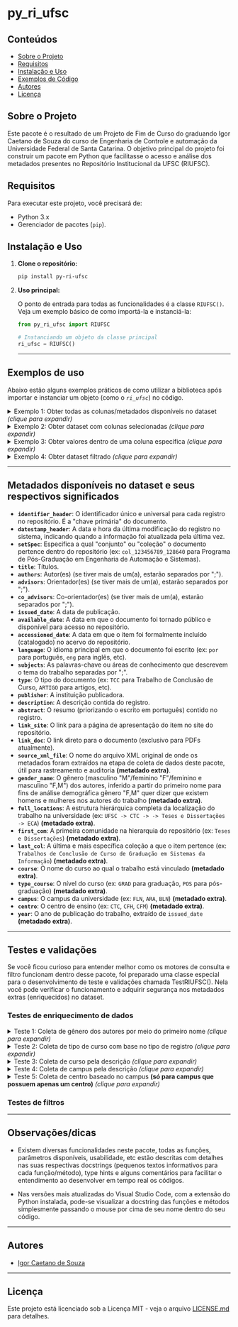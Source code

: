 # py_ri_ufsc

##  Conteúdos

* [Sobre o Projeto](#sobre-o-projeto)
* [Requisitos](#requisitos)
* [Instalação e Uso](#instalação-e-uso)
* [Exemplos de Código](#exemplos-de-código)
* [Autores](#autores)
* [Licença](#licença)

## Sobre o Projeto

Este pacote é o resultado de um Projeto de Fim de Curso do graduando Igor Caetano de Souza do curso de Engenharia de Controle e automação da Universidade Federal de Santa Catarina. O objetivo principal do projeto foi construir um pacote em Python que facilitasse o acesso e análise dos metadados presentes no Repositório Institucional da UFSC (RIUFSC).

## Requisitos

Para executar este projeto, você precisará de:

* Python 3.x
* Gerenciador de pacotes (`pip`).


## Instalação e Uso

1.  **Clone o repositório:**
    ```bash
    pip install py-ri-ufsc
    ```

2.  **Uso principal:**

    O ponto de entrada para todas as funcionalidades é a classe `RIUFSC()`. Veja um exemplo básico de como importá-la e instanciá-la:

    ```python
    from py_ri_ufsc import RIUFSC

    # Instanciando um objeto da classe principal
    ri_ufsc = RIUFSC()    
    ```
    ---

## Exemplos de uso

Abaixo estão alguns exemplos práticos de como utilizar a biblioteca após importar e instanciar um objeto (como o *`ri_ufsc`*) no código.

<details>
<summary>Exemplo 1: Obter todas as colunas/metadados disponíveis no dataset <i>(clique para expandir)</i></summary>
<br>

```python
available_columns = ri_ufsc.get_available_columns_in_ri_ufsc_dataset()
```
O conteúdo de `available_columns` ficará sendo:

```python
['identifier_header',
'datestamp_header',
'setSpec',
'title',
'authors',
'advisors',
'co_advisors',
'issued_date',
'available_date',
'accessioned_date',
'language',
'subjects',
'type',
'publisher',
'description',
'abstract',
'link_site',
'link_doc',
'source_xml_file',
'gender_name',
'full_locations',
'first_com',
'last_col',
'course',
'type_course',
'campus',
'centro',
'year']
```

Importante destacar que este método não carrega o dataset na memória RAM, pois, por se tratar de um arquivo parquet, consegue-se apenas ler o cabeçalho das colunas.

</details>

<details>
<summary>Exemplo 2: Obter dataset com colunas selecionadas <i>(clique para expandir)</i></summary>
<br>

Digamos que você queira carregar o dataset, mas apenas usar colunas selecionadas (para economizar RAM), você consegue isto da seguinte forma:

```python
df = ri_ufsc.get_raw_ri_ufsc_dataset(columns_to_use=['title','authors','language','year'])
```
O conteúdo de `df` ficará sendo um *dataframe* do `pandas` com mais de 168 mil linhas e com as colunas de título, autores, idioma e ano de publicação no RIUFSC.

</details>

<details>
<summary>Exemplo 3: Obter valores dentro de uma coluna específica <i>(clique para expandir)</i></summary>
<br>

Digamos que você queira saber quais valores e suas respectivas frequências estão contidos dentro de uma coluna específica (no caso de gênero dos autores `gender_name`).

```python
available_values = ri_ufsc.get_available_values_in_ri_ufsc_dataset(column_name='gender_name')
```
O conteúdo de `available_values` ficará sendo:
```python
[' (58172)', 'F (54513)', 'M (50165)', 'F,M (6119)']
```

Ou seja, parece que temos 58.172 registros em que o gênero não foi identificado, 54.513 apenas com autoras, 50.165 apenas com autores e 6.119 com autoras e autores.


Além disso, pode-se também obter apenas os valores, setando o parâmetro `show_amount=False`.
```python
available_values = ri_ufsc.get_available_values_in_ri_ufsc_dataset(column_name='gender_name',show_amount=False)
```
`available_values`:
```python
['', 'F', 'M', 'F,M']
```
</details>

<details>
<summary>Exemplo 4: Obter dataset filtrado <i>(clique para expandir)</i></summary>
<br>

Agora vamos para um uso mais robusto e completo, demonstrando toda potencialidade do nosso pacote.
Digamos que você queira obter os registros dentro do dataset que satisfaçam uma série de filtros para determinadas colunas/metadados com seus respectivos valores.
Para isto, pode-se usar o seguinte exemplo como base:


Suponha que queremos carregar apenas os registros que tenham seu tipo igual a "TCC", podemos então desenvolver uma linha de código como esta:
```python
df_filtered = ri_ufsc.get_df_filtered(type_filter=['TCC'])
```

Assim, o conteúdo de `df_filtered` ficará sendo um dataframe com uma coluna `link_site` (link para o registro no site do RIUFSC) e `type` (coluna de tipo utilizada para realização do filtro):


Se faz importante destacar que este método, por padrão, trabalha com valores vazios dentro da coluna que foi filtrada, substituindo por "NÂO ESPECIFICADO" ou "NÂO IDENTIFICADO" (na coluna de gênero).
Para obter apenas um dataset em que todos os registros têm valores iguais a "TCC" na coluna `type`, podemos usar o parâmetro `exclude_empty_valeus` da seguinte forma:
```python
df_filtered = ri_ufsc.get_df_filtered(type_filter=['TCC'],
                                      exclude_empty_values=True)
```
Agora a variável `df_filtered` conterá apenas registros em que `type` seja igual a "TCC".

Além disso, se quiser trabalhar com valores vazios nas colunas em que se deseja executar um filtro, pode-se setar um valor padrão para mostrar ao invés de "NÂO ESPECIFICADO"/"NÂO IDENTIFICADO".
```python
df_filtered = ri_ufsc.get_df_filtered(type_filter=['TCC'],
                                      replace_empty_values='-')
```
Como `exclude_empty_values`, por padrão, é `False`, podemos ocultá-lo da chamada da função. Dessa forma, obtemos um dataframe onde valores vazios na coluna `type` são preenchidos com "-".

Podemos, ainda, utilizar uma série de filtros na mesma chamada da função. Se quisermos, além de filtrar o tipo de registro, filtrar também o gênero dos autores, podemos usar:
```python
df_filtered = ri_ufsc.get_df_filtered(type_filter=['TCC'],
                                      gender_filter=['F'],
                                      exclude_empty_values=True)
```
O dataframe `df_filtered` conterá os registros que apresentem `type`="TCC" e `gender_name`="F" ou `gender_name`='F,M', ou seja, apenas registros que tenham, ao menos, uma autora.

Se quisermos tornar o filtro de gênero exclusivo para aceitar apenas "F", ou seja, registros publicados unicamente por mulheres, podemos usar o parâmetro `just_contain`, que é, por padrão, igual a `True`.

```python
df_filtered = ri_ufsc.get_df_filtered(type_filter=['TCC'],
                                      gender_filter=['F'],
                                      just_contain=False,
                                      exclude_empty_values=True)
```
Agora dataframe `df_filtered` conterá os registros que apresentem `type`="TCC" e `gender_name`="F".

No caso de querermos um dataset com registros de tipo sendo "TCC", gênero dos autores apenas "F" (só mulheres), deixar os valores vazios, mas setá-los para "-" e **escolher quais colunas serão retornadas no dataframe filtrado**, podemos escrever a seguinte linha de código:
```python
df_filtered = ri_ufsc.get_df_filtered(type_filter=['TCC'],                                    
                                      gender_filter=['F'],
                                      just_contain=False,
                                      replace_empty_values='-',
                                      exported_columns=['year','type','gender_name','authors'])
```

Com isso, podemos verificar que o parâmetro `exported_columns` edita as colunas que estarão contidas no dataframe retornado. Por padrão será retornado `link_site` e as colunas usadas no filtro, mas podemos alterar isso usando `exported_columns`, como no exemplo.
`df_filtered` ficará sendo um dataframe contendo todos os registros do dataset em que seu tipo é "TCC" ou não especificado, gênero dos autores igual a feminino ("F") ou não identificado, os valores não especificados/identificados serão substituídos por "-" e as colunas presentes serão `year`,`type`,`gender_name`,`authors`.

</details>

---

## Metadados disponíveis no dataset e seus respectivos significados

* **`identifier_header`**: O identificador único e universal para cada registro no repositório. É a "chave primária" do documento.
* **`datestamp_header`**: A data e hora da última modificação do registro no sistema, indicando quando a informação foi atualizada pela última vez.
* **`setSpec`**: Especifica a qual "conjunto" ou "coleção" o documento pertence dentro do repositório (ex: `col_123456789_128640` para Programa de Pós-Graduação em Engenharia de Automação e Sistemas).
* **`title`**: Títulos.
* **`authors`**: Autor(es) (se tiver mais de um(a), estarão separados por ";").
* **`advisors`**: Orientador(es) (se tiver mais de um(a), estarão separados por ";").
* **`co_advisors`**: Co-orientador(es) (se tiver mais de um(a), estarão separados por ";").
* **`issued_date`**: A data de publicação.
* **`available_date`**: A data em que o documento foi tornado público e disponível para acesso no repositório.
* **`accessioned_date`**: A data em que o item foi formalmente incluído (catalogado) no acervo do repositório.
* **`language`**: O idioma principal em que o documento foi escrito (ex: `por` para português, `eng` para inglês, etc).
* **`subjects`**: As palavras-chave ou áreas de conhecimento que descrevem o tema do trabalho separadas por ";".
* **`type`**: O tipo do documento (ex: `TCC` para Trabalho de Conclusão de Curso, `ARTIGO` para artigos, etc).
* **`publisher`**: A instituição publicadora.
* **`description`**: A descrição contida do registro.
* **`abstract`**: O resumo (priorizando o escrito em português) contido no registro.
* **`link_site`**: O link para a página de apresentação do item no site do repositório.
* **`link_doc`**: O link direto para o documento (exclusivo para PDFs atualmente).
* **`source_xml_file`**: O nome do arquivo XML original de onde os metadados foram extraídos na etapa de coleta de dados deste pacote, útil para rastreamento e auditoria **(metadado extra)**.
* **`gender_name`**: O gênero (masculino "M"/feminino "F"/feminino e masculino "F,M") dos autores, inferido a partir do primeiro nome para fins de análise demográfica gênero "F,M" quer dizer que existem homens e mulheres nos autores do trabalho **(metadado extra)**.
* **`full_locations`**: A estrutura hierárquica completa da localização do trabalho na universidade (ex: `UFSC -> CTC -> -> Teses e Dissertações -> ECA`) **(metadado extra)**.
* **`first_com`**: A primeira comunidade na hierarquia do repositório (ex: `Teses e Dissertações`) **(metadado extra)**.
* **`last_col`**: A última e mais específica coleção a que o item pertence (ex: `Trabalhos de Conclusão de Curso de Graduação em Sistemas da Informação`) **(metadado extra)**.
* **`course`**: O nome do curso ao qual o trabalho está vinculado **(metadado extra)**.
* **`type_course`**: O nível do curso (ex: `GRAD` para graduação, `POS` para pós-graduação) **(metadado extra)**.
* **`campus`**: O campus da universidade (ex: `FLN`, `ARA`, `BLN`) **(metadado extra)**.
* **`centro`**: O centro de ensino (ex: `CTC`, `CFH`, `CFM`) **(metadado extra)**.
* **`year`**: O ano de publicação do trabalho, extraído de `issued_date` **(metadado extra)**.

---

## Testes e validações

Se você ficou curioso para entender melhor como os motores de consulta e filtro funcionam dentro desse pacote, foi preparado uma classe especial para o desenvolvimento de teste e validações chamada TestRIUFSC(). Nela você pode verificar o funcionamento e adquirir segurança nos metadados extras (enriquecidos) no dataset.

### Testes de enriquecimento de dados

<details>
<summary>Teste 1: Coleta de gênero dos autores por meio do primeiro nome <i>(clique para expandir)</i></summary>
<br>

Digamos que você quer "ver com os próprios" olhos o funcionamento da lógica que analisa o gênero dos autores com base no (primeiro) nome. Para isso, pode-se seguir os seguintes passos:

1. Importar a classe de teste do pacote.
```python
from py_ri_ufsc.get_metadata.tests import TestRIUFSC
test_ri_ufsc = TestRIUFSC()
```
2. Gerar um dataframe com os dados processados:
```python
df_test = test_ri_ufsc.test_gender_by_name()
```
3. Visualizar o resultado do dataframe de teste. No caso de execução em (jupyter) notebook, podemos usar o comando `display()`:
```python
display(df_test)
```

Isso irá mostrar o resultado de um dataframe com uma coluna de autores `authors` e seus gêneros `gender_name`.
Os valores da coluna processada (`authors`) são gerados de forma aleatória por meio de uma função geradora de um dataframe (`generate_mock_df()`), que retorna um dataframe com dados fictícios de 10 (por padrão) linhas.


Se você gostaria de passar os próprios nomes para teste, pode-se seguir pelo seguinte caminho:
```python
test_ri_ufsc.test_gender_by_name(mock_df_lines_amount=5, # Seta o número de linhas do dataframe testado
                                 mock_authors={"use":True, # Necessário passar parâmetro True para chave "use"
                                               "values":['Souza, Igor Caetano de', # Lista para teste na chave "values"
                                                         'Silva, Franciele Dias da',
                                                         'Soares, Henrique']})
```
</details>

<details>
<summary>Teste 2: Coleta de tipo de curso com base no tipo de registro <i>(clique para expandir)</i></summary>
<br>

A coleta de curso é uma etapa importantíssima no enriquecimento do dataset disponibilizado por este pacote. Tal coleta usa, inicialmente, a descrição do registro para tentar identificar o curso.

Para verificar o funcionamento, podemos testar da seguinte forma:

1. Importar a classe de teste do pacote.
```python
from py_ri_ufsc.get_metadata.tests import TestRIUFSC
test_ri_ufsc = TestRIUFSC()
```
2. Gerar um dataframe com os dados processados:
```python
df_test = test_ri_ufsc.test_insert_type_course_from_type()
```
3. Visualizar o resultado do dataframe de teste. No caso de execução em (jupyter) notebook, podemos usar o comando `display()`:
```python
display(df_test)
```

Isso irá mostrar o resultado de um dataframe com uma coluna de tipos `type` e seus tipos de curso `type_course`.

Toda vez que você executar `test_insert_type_course_from_type()`, os valores da coluna `type` irão mudar, já que, novamente, são gerados por uma função de dados aleatórios (dentro de um intervalo especificado préviamente).
</details>

<details>
<summary>Teste 3: Coleta de curso pela descrição <i>(clique para expandir)</i></summary>
<br>

A coleta de curso é uma etapa importantíssima no enriquecimento do dataset disponibilizado por este pacote. Tal coleta usa, inicialmente, a descrição do registro para tentar identificar o curso.

Para verificar o funcionamento, podemos testar da seguinte forma:

1. Importar a classe de teste do pacote.
```python
from py_ri_ufsc.get_metadata.tests import TestRIUFSC
test_ri_ufsc = TestRIUFSC()
```
2. Gerar um dataframe com os dados processados:
```python
df_test = test_ri_ufsc.test_get_course_from_description()
```
3. Visualizar o resultado do dataframe de teste. No caso de execução em (jupyter) notebook, podemos usar o comando `display()`:
```python
display(df_test)
```

Isso irá mostrar o resultado de um dataframe com uma coluna de descrições `description` e seus cursos `course`.

Toda vez que você executar `test_get_course_from_description()`, os valores da coluna `description` irão mudar, já que, novamente, são gerados por uma função de dados aleatórios (dentro de um intervalo especificado préviamente).
</details>

<details>
<summary>Teste 4: Coleta de campus pela descrição <i>(clique para expandir)</i></summary>
<br>

Pode-se, ainda, passar um dataframe pré-configurado para os métodos de teste da classe TestRIUFSC().

Podemos usar de exemplo o dataframe (`df_test`) retornado do exemplo 3, da seguinte forma:

1. Importar a classe de teste do pacote (se já tiver importado, ignore este passo):
```python
from py_ri_ufsc.get_metadata.tests import TestRIUFSC
test_ri_ufsc = TestRIUFSC()
```
2. Gerar um dataframe com os dados processados:
```python
df_test = test_ri_ufsc.test_insert_campus_into_df_from_description(df=df_test) # Use o parâmetro df para usar um dataframe pré-configurado
```
3. Visualizar o resultado do dataframe de teste. No caso de execução em (jupyter) notebook, podemos usar o comando `display()`:
```python
display(df_test)
```

Lembre-se que o dataframe passado como entrada da função (usando o parâmetro `df`) deve conter as colunas que serão usadas pelo método chamado. Neste caso, `df_test` tem uma coluna `description`, usada por `test_insert_campus_into_df_from_description()` para retornar um dataframe testado.

Isso irá mostrar o resultado de um dataframe com uma coluna de descrições `description`, seus cursos `course` e seus campus `campus`.
</details>


<details>
<summary>Teste 5: Coleta de centro baseado no campus <b>(só para campus que possuem apenas um centro)</b> <i>(clique para expandir)</i></summary>
<br>


1. Importar a classe de teste do pacote:
```python
from py_ri_ufsc.get_metadata.tests import TestRIUFSC
test_ri_ufsc = TestRIUFSC()
```
2. Gerar um dataframe com os dados processados:
```python
test_ri_ufsc.test_get_list_of_centro_from_campus()
```
3. Visualizar o resultado do dataframe de teste. No caso de execução em (jupyter) notebook, podemos usar o comando `display()`:
```python
display(df_test)
```

Isso irá mostrar o resultado de um dataframe com uma coluna de campus `campus` e seus centros em `centro`.
</details>


### Testes de filtros



---

## Observações/dicas

- Existem diversas funcionalidades neste pacote, todas as funções, parâmetros disponíveis, usabilidade, etc estão descritas com detalhes nas suas respectivas docstrings (pequenos textos informativos para cada função/método), type hints e alguns comentários para facilitar o entendimento ao desenvolver em tempo real os códigos.

- Nas versões mais atualizadas do Visual Studio Code, com a extensão do Python instalada, pode-se visualizar a docstring das funções e métodos simplesmente passando o mouse por cima de seu nome dentro do seu código.

---

## Autores

* [Igor Caetano de Souza](https://www.github.com/IgorCaetano)

---

## Licença

Este projeto está licenciado sob a Licença MIT - veja o arquivo [LICENSE.md](LICENSE.md) para detalhes.
